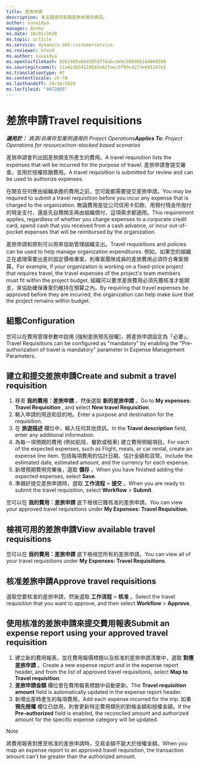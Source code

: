 ```yaml
---
title: 差旅申請
description: 本主題提供有關差旅申請的資訊。
author: suvaidya
manager: Annbe
ms.date: 10/01/2020
ms.topic: article
ms.service: dynamics-365-customerservice
ms.reviewer: kfend
ms.author: suvaidya
ms.openlocfilehash: 0261405abb9305d7f6abcde9cb90d9b184868580
ms.sourcegitcommit: 11a61db54119503e82faec5f99c4273e8d1247e5
ms.translationtype: HT
ms.contentlocale: zh-TW
ms.lasthandoff: 10/16/2020
ms.locfileid: "4072865"
---
```

# <a name="travel-requisitions"></a><span data-ttu-id="750b5-103">差旅申請</span><span class="sxs-lookup"><span data-stu-id="750b5-103">Travel requisitions</span></span>

<span data-ttu-id="750b5-104">_**適用於：** 資源/非庫存型案例適用的 Project Operations_</span><span class="sxs-lookup"><span data-stu-id="750b5-104">_**Applies To:** Project Operations for resource/non-stocked based scenarios_</span></span>

<span data-ttu-id="750b5-105">差旅申請會列出因差旅開支所產生的費用。</span><span class="sxs-lookup"><span data-stu-id="750b5-105">A travel requisition lists the expenses that will be incurred for the purpose of travel.</span></span> <span data-ttu-id="750b5-106">差旅申請會提交審查，並用於授權核銷費用。</span><span class="sxs-lookup"><span data-stu-id="750b5-106">A travel requisition is submitted for review and can be used to authorize expenses.</span></span>

<span data-ttu-id="750b5-107">在開支任何應由組織承擔的費用之前，您可能都需要提交差旅申請。</span><span class="sxs-lookup"><span data-stu-id="750b5-107">You may be required to submit a travel requisition before you incur any expense that is charged to the organization.</span></span> <span data-ttu-id="750b5-108">無論費用是從公司信用卡扣款、用預付現金所撥付的現金支付，還是先自費開支再由組織償付，這項需求都適用。</span><span class="sxs-lookup"><span data-stu-id="750b5-108">This requirement applies, regardless of whether you charge expenses to a corporate credit card, spend cash that you received from a cash advance, or incur out-of-pocket expenses that will be reimbursed by the organization.</span></span>

<span data-ttu-id="750b5-109">差旅申請和原則可以用來協助管理組織支出。</span><span class="sxs-lookup"><span data-stu-id="750b5-109">Travel requisitions and policies can be used to help manage organization expenditures.</span></span> <span data-ttu-id="750b5-110">例如，如果您的組織正在處理需要出差的固定價格專案，則專案團隊成員的差旅費用必須符合專案預算。</span><span class="sxs-lookup"><span data-stu-id="750b5-110">For example, if your organization is working on a fixed-price project that requires travel, the travel expenses of the project's team members must fit within the project budget.</span></span> <span data-ttu-id="750b5-111">組織可以要求差旅費用必須先獲核准才能開支，來協助確保專案仍維持在預算之內。</span><span class="sxs-lookup"><span data-stu-id="750b5-111">By requiring that travel expenses be approved before they are incurred, the organization can help make sure that the project remains within budget.</span></span>

## <a name="configuration"></a><span data-ttu-id="750b5-112">組態</span><span class="sxs-lookup"><span data-stu-id="750b5-112">Configuration</span></span> 

<span data-ttu-id="750b5-113">您可以在費用管理參數中啟用 [強制差旅預先授權]，將差旅申請設定為「必要」。</span><span class="sxs-lookup"><span data-stu-id="750b5-113">Travel Requisitions can be configured as "mandatory" by enabling the "Pre-authorization of travel is mandatory" parameter in Expense Management Parameters.</span></span> 

## <a name="create-and-submit-a-travel-requisition"></a><span data-ttu-id="750b5-114">建立和提交差旅申請</span><span class="sxs-lookup"><span data-stu-id="750b5-114">Create and submit a travel requisition</span></span>

1. <span data-ttu-id="750b5-115">移至 **我的費用：差旅申請** ，然後選取 **新的差旅申請** 。</span><span class="sxs-lookup"><span data-stu-id="750b5-115">Go to **My expenses: Travel Requisition** , and select **New travel Requisition**.</span></span>
2. <span data-ttu-id="750b5-116">輸入申請的用途和目的地。</span><span class="sxs-lookup"><span data-stu-id="750b5-116">Enter a purpose and destination for the requisition.</span></span>
3. <span data-ttu-id="750b5-117">在 **旅遊描述** 欄位中，輸入任何其他資訊。</span><span class="sxs-lookup"><span data-stu-id="750b5-117">In the  **Travel description** field, enter any additional information.</span></span> 
4. <span data-ttu-id="750b5-118">為每一項預期的費用 (例如航班、餐飲或租車) 建立費用明細項目。</span><span class="sxs-lookup"><span data-stu-id="750b5-118">For each of the expected expenses, such as Flight, meals, or car rental, create an expense line item.</span></span> <span data-ttu-id="750b5-119">包括每項費用的估計日期、估計金額和貨幣。</span><span class="sxs-lookup"><span data-stu-id="750b5-119">Include the estimated date, estimated amount, and the currency for each expense.</span></span> 
5. <span data-ttu-id="750b5-120">新增預期費用完畢後，選取 **儲存** 。</span><span class="sxs-lookup"><span data-stu-id="750b5-120">When you have finished adding the expected expenses, select **Save**.</span></span>
6. <span data-ttu-id="750b5-121">準備好提交差旅申請時，選取 **工作流程** > **提交** 。</span><span class="sxs-lookup"><span data-stu-id="750b5-121">When you are ready to submit the travel requisition, select **Workflow** > **Submit**.</span></span>

<span data-ttu-id="750b5-122">您可以在 **我的費用：差旅申請** 底下檢視已獲核准的差旅申請。</span><span class="sxs-lookup"><span data-stu-id="750b5-122">You can view your approved travel requisitions under **My Expenses: Travel Requisition**.</span></span> 

## <a name="view-available-travel-requisitions"></a><span data-ttu-id="750b5-123">檢視可用的差旅申請</span><span class="sxs-lookup"><span data-stu-id="750b5-123">View available travel requisitions</span></span>

<span data-ttu-id="750b5-124">您可以在 **我的費用：差旅申請** 底下檢視您所有的差旅申請。</span><span class="sxs-lookup"><span data-stu-id="750b5-124">You can view all of your travel requisitions under **My Expenses: Travel Requisitions**.</span></span>

## <a name="approve-travel-requisitions"></a><span data-ttu-id="750b5-125">核准差旅申請</span><span class="sxs-lookup"><span data-stu-id="750b5-125">Approve travel requisitions</span></span>

<span data-ttu-id="750b5-126">選取您要核准的差旅申請，然後選取 **工作流程** > **核准** 。</span><span class="sxs-lookup"><span data-stu-id="750b5-126">Select the travel requisition that you want to approve, and then select **Workflow** > **Approve**.</span></span>  

## <a name="submit-an-expense-report-using-your-approved-travel-requisition"></a><span data-ttu-id="750b5-127">使用核准的差旅申請來提交費用報表</span><span class="sxs-lookup"><span data-stu-id="750b5-127">Submit an expense report using your approved travel requisition</span></span>

1. <span data-ttu-id="750b5-128">建立新的費用報表，並在費用報價標題以及核准的差旅申請清單中，選取 **對應差旅申請** 。</span><span class="sxs-lookup"><span data-stu-id="750b5-128">Create a new expense report and in the expense report header, and from the list of approved travel requisitions, select **Map to Travel requisition**.</span></span>
2. <span data-ttu-id="750b5-129">**差旅申請金額** 欄位會在費用報表標題中自動更新。</span><span class="sxs-lookup"><span data-stu-id="750b5-129">The **Travel requisition amount** field is automatically updated in the expense report header.</span></span>
3. <span data-ttu-id="750b5-130">新增出差時產生的每項費用。</span><span class="sxs-lookup"><span data-stu-id="750b5-130">Add each expense incurred for the trip.</span></span> <span data-ttu-id="750b5-131">如果 **預先授權** 欄位已啟用，則會更新特定費用類別的對帳金額和授權金額。</span><span class="sxs-lookup"><span data-stu-id="750b5-131">If the **Pre-authorized** field is enabled, the reconciled amount and authorized amount for the specific expense category will be updated.</span></span>

> [!NOTE]
> <span data-ttu-id="750b5-132">將費用報表對應至核准的差旅申請時，交易金額不能大於授權金額。</span><span class="sxs-lookup"><span data-stu-id="750b5-132">When you map an expense report to an approved travel requisition, the transaction amount can't be greater than the authorized amount.</span></span> 
